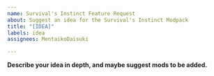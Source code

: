 ```yaml
---
name: Survival's Instinct Feature Request
about: Suggest an idea for the Survival's Instinct Modpack
title: "[IDEA]"
labels: idea
assignees: MentaikoDaisuki

---
```


**Describe your idea in depth, and maybe suggest mods to be added.**